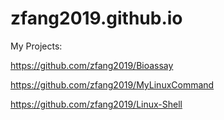 # zfang2019.github.io
My Projects:

  https://github.com/zfang2019/Bioassay
  
  https://github.com/zfang2019/MyLinuxCommand
  
  https://github.com/zfang2019/Linux-Shell
  
  


